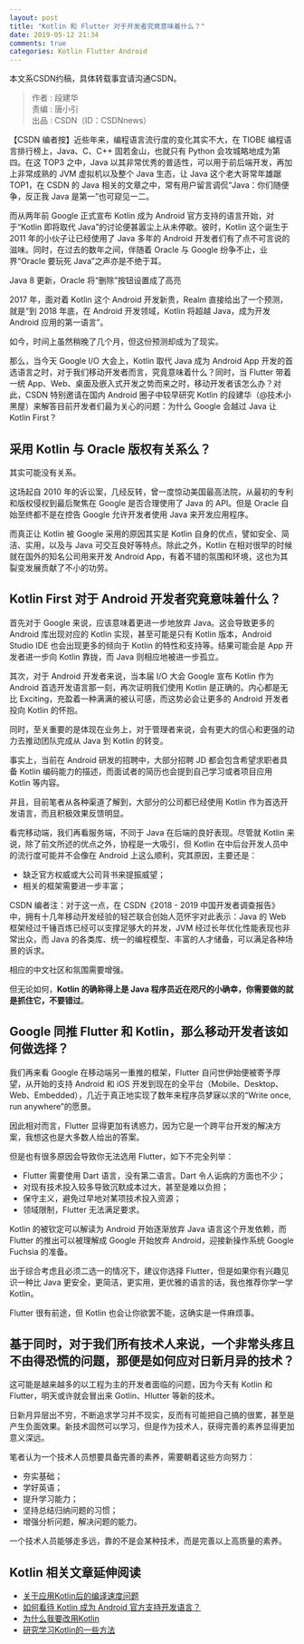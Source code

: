 ```yaml
---
layout: post
title: "Kotlin 和 Flutter 对于开发者究竟意味着什么？"
date: 2019-05-12 21:34
comments: true
categories: Kotlin Flutter Android 
---
```


本文系CSDN约稿，具体转载事宜请沟通CSDN。

>作者 : 段建华  
>责编 : 唐小引  
>出品 : CSDN（ID：CSDNnews）

【CSDN 编者按】近些年来，编程语言流行度的变化其实不大，在 TIOBE 编程语言排行榜上，Java、C、C++ 固若金山，也就只有 Python 会攻城略地成为第四。在这 TOP3 之中，Java 以其非常优秀的普适性，可以用于前后端开发，再加上非常成熟的 JVM 虚拟机以及整个 Java 生态，让 Java 这个老大哥常年雄踞 TOP1，在 CSDN 的 Java 相关的文章之中，常有用户留言调侃“Java：你们随便争，反正我 Java 是第一”也可窥见一二。

而从两年前 Google 正式宣布 Kotlin 成为 Android 官方支持的语言开始，对于“Kotlin 即将取代 Java”的讨论便甚嚣尘上从未停歇。彼时，Kotlin 这个诞生于 2011 年的小伙子让已经使用了 Java 多年的 Android 开发者们有了点不可言说的滋味。同时，在过去的数年之间，伴随着 Oracle 与 Google 纷争不止，业界“Oracle 要玩死 Java”之声亦是不绝于耳。

<!--more-->

Java 8 更新，Oracle 将“删除”按钮设置成了高亮

2017 年，面对着 Kotlin 这个 Android 开发新贵，Realm 直接给出了一个预测，就是“到 2018 年底，在 Android 开发领域，Kotlin 将超越 Java，成为开发 Android 应用的第一语言”。

如今，时间上虽然稍晚了几个月，但这份预测却成为了现实。

那么，当今天 Google I/O 大会上，Kotlin 取代 Java 成为 Android App 开发的首选语言之时，对于我们移动开发者而言，究竟意味着什么？同时，当 Flutter 带着一统 App、Web、桌面及嵌入式开发之势而来之时，移动开发者该怎么办？对此，CSDN 特别邀请在国内 Android 圈子中较早研究 Kotlin 的段建华（@技术小黑屋）来解答目前开发者们最为关心的问题：为什么 Google 会越过 Java 让 Kotlin First？



## 采用 Kotlin 与 Oracle 版权有关系么？

其实可能没有关系。

这场起自 2010 年的诉讼案，几经反转，曾一度惊动美国最高法院，从最初的专利和版权侵权到最后聚焦在 Google 是否合理使用了 Java 的 API。但是 Oracle 自始至终都不是在控告 Google 允许开发者使用 Java 来开发应用程序。

而真正让 Kotlin 被 Google 采用的原因其实是 Kotlin 自身的优点，譬如安全、简洁、实用，以及与 Java 可交互良好等特点。除此之外，Kotlin 在相对很早的时候就在国外的知名公司用来开发 Android App，有着不错的氛围和环境，这也为其裂变发展贡献了不小的功劳。


## Kotlin First 对于 Android 开发者究竟意味着什么？

首先对于 Google 来说，应该意味着更进一步地放弃 Java。这会导致更多的 Android 库出现对应的 Kotlin 实现，甚至可能是只有 Kotlin 版本，Android Studio IDE 也会出现更多的倾向于 Kotlin 的特性和支持等。结果可能会是 App 开发者进一步向 Kotlin 靠拢，而 Java 则相应地被进一步孤立。

其次，对于 Android 开发者来说，当本届 I/O 大会 Google 宣布 Kotlin 作为 Android 首选开发语言那一刻，再次证明我们使用 Kotlin 是正确的。内心都是无比 Exciting，充盈着一种满满的被认可感，而这势必会让更多的 Android 开发者投向 Kotlin 的怀抱。

同时，至关重要的是体现在业务上，对于管理者来说，会有更大的信心和更强的动力去推动团队完成从 Java 到 Kotlin 的转变。

事实上，当前在 Android 研发的招聘中，大部分招聘 JD 都会包含希望求职者具备 Kotlin 编码能力的描述，而面试者的简历也会提到自己学习或者项目应用 Kotlin 等内容。

并且，目前笔者从各种渠道了解到，大部分的公司都已经使用 Kotlin 作为首选开发语言，而且积极效果反馈明显。

看完移动端，我们再看服务端，不同于 Java 在后端的良好表现。尽管就 Kotlin 来说，除了前文所述的优点之外，协程是一大吸引，但 Kotlin 在中后台开发人员中的流行度可能并不会像在 Android 上这么顺利，究其原因，主要还是：
  
  * 缺乏官方权威或大公司背书来提振威望；
  * 相关的框架需要进一步丰富；

CSDN 编者注：对于这一点，在 CSDN《2018 - 2019 中国开发者调查报告》中，拥有十几年移动开发经验的轻芒联合创始人范怀宇对此表示：Java 的 Web 框架经过千锤百炼已经可以支撑足够大的并发，JVM 经过长年优化性能表现也非常出众，而 Java 的各类库、统一的编程模型、丰富的人才储备，可以满足各种场景的诉求。

相应的中文社区和氛围需要增强。

但无论如何，**Kotlin 的确称得上是 Java 程序员近在咫尺的小确幸，你需要做的就是抓住它，不要错过**。





## Google 同推 Flutter 和 Kotlin，那么移动开发者该如何做选择？



我们再来看 Google 在移动端另一重推的框架，Flutter 自问世伊始便被寄予厚望，从开始的支持 Android 和 iOS 开发到现在的全平台（Mobile、Desktop、Web、Embedded），几近于真正地实现了数年来程序员梦寐以求的“Write once, run anywhere”的愿景。



因此相对而言，Flutter 显得更加有诱惑力，因为它是一个跨平台开发的解决方案，我想这也是大多数人给出的答案。

但是也有很多原因会导致你无法选用 Flutter，如下不完全列举：

  * Flutter 需要使用 Dart 语言，没有第二语言。Dart 令人诟病的方面也不少；
  * 对现有技术投入较多导致沉默成本过大，甚至是难以负担；
  * 保守主义，避免过早地对某项技术投入资源；
  * 领域限制，Flutter 无法满足要求。

Kotlin 的被钦定可以解读为 Android 开始逐渐放弃 Java 语言这个开发依赖，而 Flutter 的推出可以被理解成 Google 开始放弃 Android，迎接新操作系统 Google Fuchsia 的准备。

出于综合考虑且必须二选一的情况下，建议你选择 Flutter，但是如果你有兴趣见识一种比 Java 更安全，更简洁，更实用，更优雅的语言的话，我也推荐你学一学 Kotlin。

Flutter 很有前途，但 Kotlin 也会让你欲罢不能，这确实是一件麻烦事。

## 基于同时，对于我们所有技术人来说，一个非常头疼且不由得恐慌的问题，那便是如何应对日新月异的技术？

这可能是越来越多的以工程为主的开发者面临的问题，因为今天有 Kotlin 和 Flutter，明天或许就会冒出来 Gotlin、Hlutter 等新的技术。

日新月异层出不穷，不断追求学习并不现实，反而有可能把自己搞的很累，甚至是产生负面效果。新技术固然可以学习，但是作为技术人，获得完善的素养显得更加意义深远。

笔者认为一个技术人员想要具备完善的素养，需要朝着这些方向努力：
  
  * 夯实基础；
  * 学好英语；
  * 提升学习能力；
  * 坚持总结归纳问题的习惯；
  * 增强分析问题，解决问题的能力。

一个技术人员能够走多远，靠的不是会某种技术，而是完善以上高质量的素养。


## Kotlin 相关文章延伸阅读
  * [关于应用Kotlin后的编译速度问题](https://droidyue.com/blog/2018/01/31/how-to-speed-up-kotlin-compilation/)
  * [如何看待 Kotlin 成为 Android 官方支持开发语言？](https://droidyue.com/blog/2017/05/21/my-opinion-of-kotlins-becoming-an-official-language-of-android/)
  * [为什么我要改用Kotlin](https://droidyue.com/blog/2017/05/18/why-do-i-turn-to-kotlin/)
  * [研究学习Kotlin的一些方法](https://droidyue.com/blog/2017/05/08/how-to-study-kotlin/)
